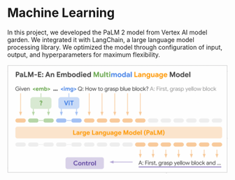 # Machine Learning

In this project, we developed the PaLM 2 model from Vertex AI model garden. We integrated it with LangChain, a large language model processing library. We optimized the model through configuration of input, output, and hyperparameters for maximum flexibility.

![Architecture of PaLM](Architecture_of_PaLM.webp)
